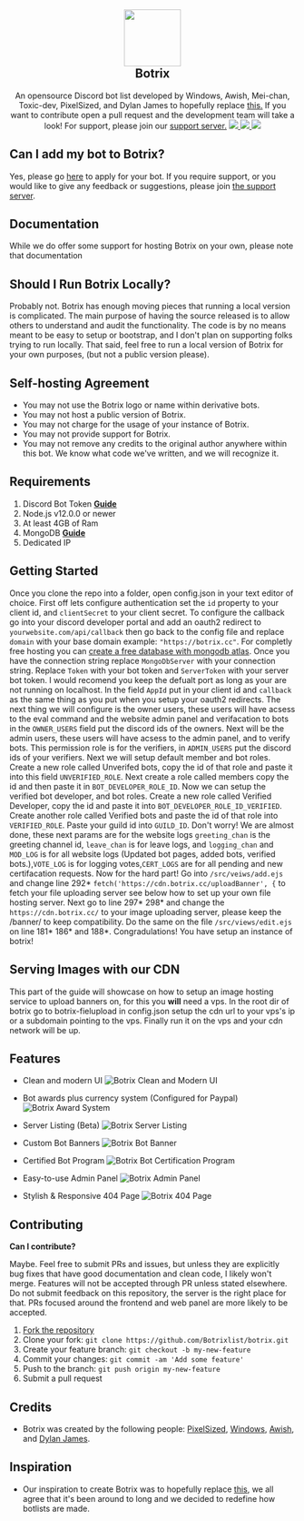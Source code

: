 <h2 align='center'>
  <img src="https://camo.githubusercontent.com/32cda55c5940c9fb06146df41452eec9bcd059c8e6b3d7e7766943b07d8c82ed/68747470733a2f2f63646e2e646973636f72646170702e636f6d2f6174746163686d656e74732f3734373630323939393033353136363831302f3735373833383639373038303136303335362f6c6f676f5f776f5f6261636b67726f756e642e706e67" height='100px' width='100px' />
<br>
Botrix </h2>
  <p align="center">
An opensource Discord bot list developed by Windows, Awish, Mei-chan, Toxic-dev, PixelSized, and Dylan James to hopefully replace <a href='https://github.com/Sank6/Discord-Bot-List'>this.</a> If you want to contribute open a pull request and the development team will take a look! For support, please join our <a href='https://botric.cc/join'>support server.</a>
        <a href="https://botrix.cc/join">
      <img src="https://img.shields.io/badge/Maintained%20by:-The Botrix Team%20%E2%86%92-gray.svg?colorA=655BE1&colorB=4F44D6&style=for-the-badge"/>
    </a>
          <a href="https://tritanbot.xyz/">
      <img src="https://img.shields.io/badge/Library:-Discord.js & ExpressJS%20%E2%86%92-gray.svg?colorA=655BE1&colorB=4F44D6&style=for-the-badge"/>
    </a>
            <a href="https://tritanbot.xyz/support">
      <img src="https://img.shields.io/badge/Support:-Discord Server%20%E2%86%92-gray.svg?colorA=655BE1&colorB=4F44D6&style=for-the-badge"/>
    </a>
    </p>

<h2>Can I add my bot to Botrix?</h2>

Yes, please go [here](https://botrix.cc/add) to apply for your bot. If you require support, or you would like to give any feedback or suggestions, please join [the support server](https://botrix.cc/join).

<h2> Documentation </h2>

While we do offer some support for hosting Botrix on your own, please note that documentation

<h2> Should I Run Botrix Locally? </h2>

Probably not. Botrix has enough moving pieces that running a local version is complicated. The main purpose of having the source released is to allow others to understand and audit the functionality. The code is by no means meant to be easy to setup or bootstrap, and I don't plan on supporting folks trying to run locally. That said, feel free to run a local version of Botrix for your own purposes, (but not a public version please).

<h2> Self-hosting Agreement </h2>

- You may not use the Botrix logo or name within derivative bots.
- You may not host a public version of Botrix.
- You may not charge for the usage of your instance of Botrix.
- You may not provide support for Botrix.
- You may not remove any credits to the original author anywhere within this bot. We know what code we've written, and we will recognize it.

<h2> Requirements </h2>

1. Discord Bot Token **[Guide](https://discordjs.guide/preparations/setting-up-a-bot-application.html#creating-your-bot)**
2. Node.js v12.0.0 or newer
3. At least 4GB of Ram
4. MongoDB **[Guide](https://docs.atlas.mongodb.com/tutorial/deploy-free-tier-cluster/)**
5. Dedicated IP

<h2> Getting Started </h2>

Once you clone the repo into a folder, open config.json in your text editor of choice.
First off lets configure authentication set the `id` property to your client id, and `clientSecret` to your client secret.
To configure the callback go into your discord developer portal and add an oauth2 redirect to `yourwebsite.com/api/callback` then go back to the config file and replace `domain` with your base domain example: `"https://botrix.cc"`. For completly free hosting you can [create a free database with mongodb atlas](https://www.mongodb.com/try). Once you have the connection string replace `MongoDbServer` with your connection string. Replace `Token` with your bot token and `ServerToken` with your server bot token. I would recomend you keep the defualt port as long as your are not running on localhost. In the field `AppId` put in your client id and `callback` as the same thing as you put when you setup your oauth2 redirects.
The next thing we will configure is the owner users, these users will have acsess to the eval command and the website admin panel and verifacation to bots in the `OWNER_USERS` field put the discord ids of the owners. Next will be the admin users, these users will have acsess to the admin panel, and to verify bots. This permission role is for the verifiers, in `ADMIN_USERS` put the discord ids of your verifiers. Next we will setup default member and bot roles. Create a new role called Unverifed bots, copy the id of that role and paste it into this field `UNVERIFIED_ROLE`. Next create a role called members copy the id and then paste it in `BOT_DEVELOPER_ROLE_ID`. Now we can setup the verified bot developer, and bot roles. Create a new role called Verified Developer, copy the id and paste it into `BOT_DEVELOPER_ROLE_ID_VERIFIED`. Create another role called Verified bots and paste the id of that role into `VERIFIED_ROLE`. Paste your guild id into `GUILD_ID`. Don't worry! We are almost done, these next params are for the website logs `greeting_chan` is the greeting channel id, `leave_chan` is for leave logs, and `logging_chan` and `MOD_LOG` is for all website logs (Updated bot pages, added bots, verified bots.),`VOTE_LOG` is for logging votes,`CERT_LOGS` are for all pending and new certifacation requests. Now for the hard part! Go into `/src/veiws/add.ejs` and change line 292* `fetch('https://cdn.botrix.cc/uploadBanner', {` to fetch your file uploading server see below how to set up your own file hosting server. Next go to line 297* 298\* and change the `https://cdn.botrix.cc/` to your image uploading server, please keep the /banner/ to keep compatibility. Do the same on the file `/src/views/edit.ejs` on line 181\* 186\* and 188\*. Congradulations! You have setup an instance of botrix!

<h2> Serving Images with our CDN </h2>

This part of the guide will showcase on how to setup an image hosting service to upload banners on, for this you **will** need a vps. In the root dir of botrix go to botrix-fielupload
in config.json setup the cdn url to your vps's ip or a subdomain pointing to the vps. Finally run it on the vps and your cdn network will be up.

<h2> Features </h2>

- Clean and modern UI
![Botrix Clean and Modern UI](https://i.imgur.com/AK1cTYv.png)

- Bot awards plus currency system (Configured for Paypal)
![Botrix Award System](https://i.imgur.com/1fqoGsm.png)

- Server Listing (Beta)
![Botrix Server Listing](https://i.imgur.com/OyFsH6d.png)

- Custom Bot Banners
![Botrix Bot Banner](https://i.imgur.com/hgTJhGi.png)

- Certified Bot Program
![Botrix Bot Certification Program](https://i.imgur.com/xYmHg6k.png)

- Easy-to-use Admin Panel
![Botrix Admin Panel](https://i.imgur.com/RazPeYV.png)

- Stylish & Responsive 404 Page
![Botrix 404 Page](https://i.imgur.com/PcfjLGA.png)


<h2> Contributing </h2>

**Can I contribute?**

Maybe. Feel free to submit PRs and issues, but unless they are explicitly bug fixes that have good documentation and clean code, I likely won't merge. Features will not be accepted through PR unless stated elsewhere. Do not submit feedback on this repository, the server is the right place for that. PRs focused around the frontend and web panel are more likely to be accepted.

1. [Fork the repository](https://github.com/Botrixlist/botrix/fork)
2. Clone your fork: `git clone https://github.com/Botrixlist/botrix.git`
3. Create your feature branch: `git checkout -b my-new-feature`
4. Commit your changes: `git commit -am 'Add some feature'`
5. Push to the branch: `git push origin my-new-feature`
6. Submit a pull request

<h2> Credits </h2>

- Botrix was created by the following people: [PixelSized](https://github.com/PixelSized), [Windows](https://github.com/WindowsCmd), [Awish](https://github.com/Awish-Senpai), and [Dylan James](https://github.com/dylanjamesdev).

<h2> Inspiration </h2>

- Our inspiration to create Botrix was to hopefully replace [this](https://github.com/Sank6/Discord-Bot-List), we all agree that it's been around to long and we decided to redefine how botlists are made. 
